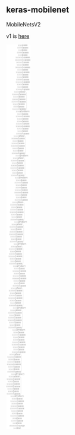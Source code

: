 ## keras-mobilenet
MobileNetsV2

v1 is [here](https://arxiv.org/abs/1704.04861)

![model.png](model.png)

